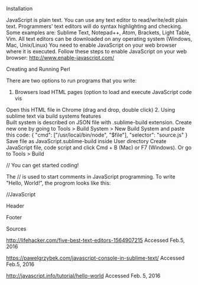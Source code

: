 Installation 

JavaScript is plain text. You can use any text editor to read/write/edit plain text. Programmers' text editors will do syntax highlighting and checking. Some examples are: Sublime Text,  Notepad++, Atom, Brackets, Light Table, Vim. All text editors can be downloaded on any operating system (Windows, Mac, Unix/Linux) 
You need to enable JavaScript on your web browser where it is executed. Follow these steps to enable JavaScript on your web browser: http://www.enable-javascript.com/ 
 
Creating and Running Perl 
 
There are two options to run programs that you write: 

1. Browsers load HTML pages (option to load and execute JavaScript code vis <script> tag 
Create HTML page 
Put it to the same folder with .JS file 
In HTML have a <script tag that loads your code  
	<html> 
	<head> 
	<script src="myjsfile.js"></script> 
	</head> 
	<body> 
	</body> 
	</html> 
Open this HTML file in Chrome (drag and drop, double click) 
2. Using sublime text via build systems features  
Built system is described on JSON file with .sublime-build extension. Create new one by going to Tools > Build System > New Build System and paste this code: 
{ "cmd": ["/usr/local/bin/node", "$file"], "selector": "source.js" } 
Save file as JavaScript.sublime-build inside User directory 
Create JavaScript file, code script and click Cmd + B (Mac) or F7 (Windows). Or go to Tools > Build 

// You can get started coding! 

The // is used to start comments in JavaScript programming. To write "Hello, World!", the progrom looks like this:

//JavaScript
<html><body><p>Header</p><script>altert('Hello, World!')</script><p>Footer</p></body></html> 
 
Sources

http://lifehacker.com/five-best-text-editors-1564907215 Accessed Feb.5, 2016

https://pawelgrzybek.com/javascript-console-in-sublime-text/ Accessed Feb.5, 2016

http://javascript.info/tutorial/hello-world Accessed Feb. 5, 2016
